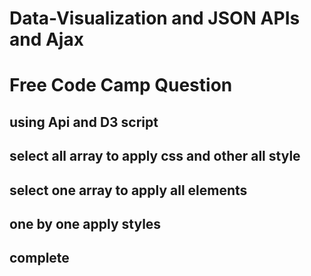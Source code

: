 # Data-Visualization and JSON APIs and Ajax
# Free Code Camp Question 
## using Api and D3 script
## select all array to apply css and other all style 
## select one array to apply all elements
## one by one apply styles
## complete 


